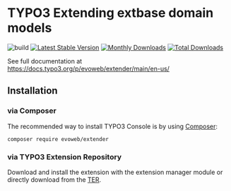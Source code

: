 # TYPO3 Extending extbase domain models

![build](https://github.com/evoWeb/extender/workflows/build/badge.svg?branch=develop)
[![Latest Stable Version](https://poser.pugx.org/evoweb/extender/v/stable)](https://packagist.org/packages/evoweb/extender)
[![Monthly Downloads](https://poser.pugx.org/evoweb/extender/d/monthly)](https://packagist.org/packages/evoweb/extender)
[![Total Downloads](https://poser.pugx.org/evoweb/extender/downloads)](https://packagist.org/packages/evoweb/extender)

See full documentation at https://docs.typo3.org/p/evoweb/extender/main/en-us/

## Installation

### via Composer

The recommended way to install TYPO3 Console is by using [Composer](https://getcomposer.org):

    composer require evoweb/extender

### via TYPO3 Extension Repository

Download and install the extension with the extension manager module or directly download from the
[TER](https://extensions.typo3.org/extension/extender/).
